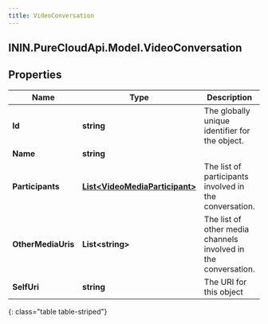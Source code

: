 ```yaml
---
title: VideoConversation
---
```

## ININ.PureCloudApi.Model.VideoConversation

## Properties

|Name | Type | Description | Notes|
|------------ | ------------- | ------------- | -------------|
| **Id** | **string** | The globally unique identifier for the object. | [optional] |
| **Name** | **string** |  | [optional] |
| **Participants** | [**List&lt;VideoMediaParticipant&gt;**](VideoMediaParticipant.html) | The list of participants involved in the conversation. | [optional] |
| **OtherMediaUris** | **List&lt;string&gt;** | The list of other media channels involved in the conversation. | [optional] |
| **SelfUri** | **string** | The URI for this object | [optional] |
{: class="table table-striped"}


